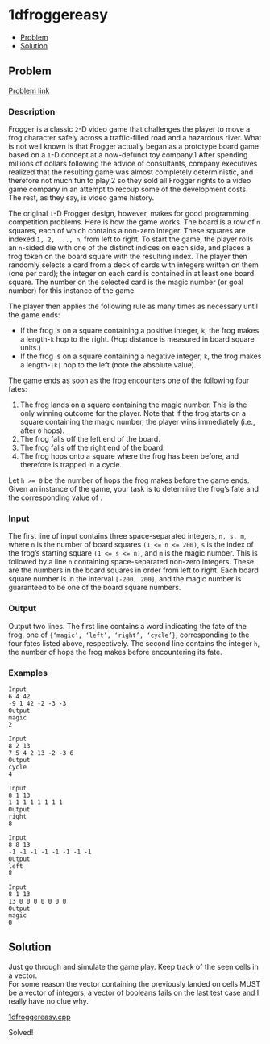 # 1dfroggereasy
- [Problem](#problem)
- [Solution](#1dfroggereasy.cpp)

## Problem
[Problem link](https://open.kattis.com/problems/1dfroggereasy)

### Description
Frogger is a classic `2`-D video game that challenges the player to move a frog character safely across a traffic-filled road and a hazardous river. What is not well known is that Frogger actually began as a prototype board game based on a `1`-D concept at a now-defunct toy company.1 After spending millions of dollars following the advice of consultants, company executives realized that the resulting game was almost completely deterministic, and therefore not much fun to play,2 so they sold all Frogger rights to a video game company in an attempt to recoup some of the development costs. The rest, as they say, is video game history.

The original `1`-D Frogger design, however, makes for good programming competition problems. Here is how the game works. The board is a row of `n` squares, each of which contains a non-zero integer. These squares are indexed `1, 2, ..., n`, from left to right. To start the game, the player rolls an `n`-sided die with one of the distinct indices on each side, and places a frog token on the board square with the resulting index. The player then randomly selects a card from a deck of cards with integers written on them (one per card); the integer on each card is contained in at least one board square. The number on the selected card is the magic number (or goal number) for this instance of the game.

The player then applies the following rule as many times as necessary until the game ends:
- If the frog is on a square containing a positive integer, `k`, the frog makes a length-`k` hop to the right. (Hop distance is measured in board square units.)
- If the frog is on a square containing a negative integer, `k`, the frog makes a length-`|k|` hop to the left (note the absolute value).

The game ends as soon as the frog encounters one of the following four fates:

1. The frog lands on a square containing the magic number. This is the only winning outcome for the player. Note that if the frog starts on a square containing the magic number, the player wins immediately (i.e., after `0` hops).
2. The frog falls off the left end of the board.
3. The frog falls off the right end of the board.
4. The frog hops onto a square where the frog has been before, and therefore is trapped in a cycle.

Let `h >= 0` be the number of hops the frog makes before the game ends. Given an instance of the game, your task is to determine the frog’s fate and the corresponding value of .

### Input
The first line of input contains three space-separated integers, `n, s, m`, where `n` is the number of board squares `(1 <= n <= 200)`, `s` is the index of the frog’s starting square `(1 <= s <= n)`, and `m` is the magic number. This is followed by a line `n` containing space-separated non-zero integers. These are the numbers in the board squares in order from left to right. Each board square number is in the interval `[-200, 200]`, and the magic number is guaranteed to be one of the board square numbers.

### Output
Output two lines. The first line contains a word indicating the fate of the frog, one of `{‘magic’, ‘left’, ‘right’, ‘cycle’}`, corresponding to the four fates listed above, respectively. The second line contains the integer `h`, the number of hops the frog makes before encountering its fate.

### Examples
```
Input
6 4 42
-9 1 42 -2 -3 -3
Output
magic
2
```
```
Input
8 2 13
7 5 4 2 13 -2 -3 6
Output
cycle
4
```
```
Input
8 1 13
1 1 1 1 1 1 1 1
Output
right
8
```
```
Input
8 8 13
-1 -1 -1 -1 -1 -1 -1 -1
Output
left
8
```
```
Input
8 1 13
13 0 0 0 0 0 0 0 
Output
magic
0
```

## Solution
Just go through and simulate the game play. Keep track of the seen cells in a vector.  
For some reason the vector containing the previously landed on cells MUST be a vector of integers, a vector of booleans fails on the last test case and I really have no clue why. 

[1dfroggereasy.cpp](./1dfroggereasy.cpp)

Solved!